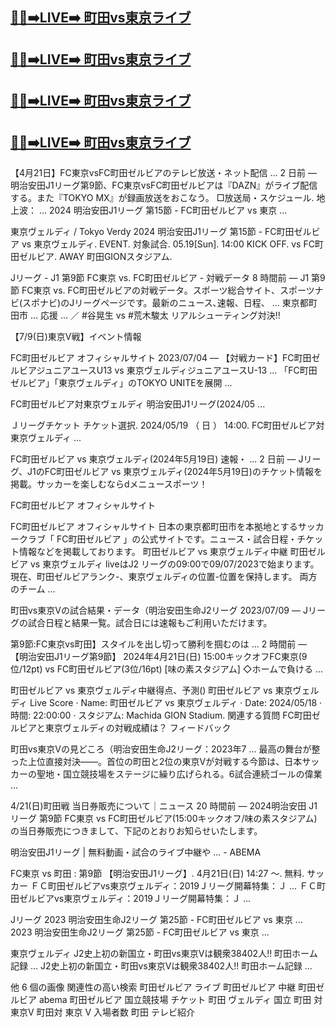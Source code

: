 [🔴✅➡️LIVE➡️ 町田vs東京ライブ](https://worldsportshd.com/jp-soccer/)
-
[🔴✅➡️LIVE➡️ 町田vs東京ライブ](https://worldsportshd.com/jp-soccer/)
-

[🔴✅➡️LIVE➡️ 町田vs東京ライブ](https://worldsportshd.com/jp-soccer/)
-
[🔴✅➡️LIVE➡️ 町田vs東京ライブ](https://worldsportshd.com/jp-soccer/)
-


【4月21日】FC東京vsFC町田ゼルビアのテレビ放送・ネット配信 ...
2 日前 — 明治安田J1リーグ第9節、FC東京vsFC町田ゼルビアは『DAZN』がライブ配信する。また『TOKYO MX』が録画放送をおこなう。 □放送局・スケジュール. 地上波： ...
2024 明治安田J1リーグ 第15節 - FC町田ゼルビア vs 東京 ...

東京ヴェルディ / Tokyo Verdy
2024 明治安田J1リーグ 第15節 - FC町田ゼルビア vs 東京ヴェルディ. EVENT. 対象試合. 05.19[Sun]. 14:00 KICK OFF. vs FC町田ゼルビア. AWAY 町田GIONスタジアム.

Jリーグ - J1 第9節 FC東京 vs. FC町田ゼルビア - 対戦データ
8 時間前 — J1 第9節 FC東京 vs. FC町田ゼルビアの対戦データ。スポーツ総合サイト、スポーツナビ(スポナビ)のJリーグページです。最新のニュース､速報、日程、 ...
東京都町田市 … 応援 ... ／ #谷晃生 vs #荒木駿太 リアルシューティング対決!!

【7/9(日)東京V戦】イベント情報

FC町田ゼルビア オフィシャルサイト
2023/07/04 — 【対戦カード】FC町田ゼルビアジュニアユースU13 vs 東京ヴェルディジュニアユースU-13 ... 「FC町田ゼルビア」「東京ヴェルディ」のTOKYO UNITEを展開 ...

FC町田ゼルビア対東京ヴェルディ 明治安田J1リーグ(2024/05 ...

Ｊリーグチケット
チケット選択. 2024/05/19 （ 日 ） 14:00. FC町田ゼルビア対東京ヴェルディ ...

FC町田ゼルビア vs 東京ヴェルディ(2024年5月19日) 速報・ ...
2 日前 — Jリーグ、J1のFC町田ゼルビア vs 東京ヴェルディ(2024年5月19日)のチケット情報を掲載。サッカーを楽しむならdメニュースポーツ！

FC町田ゼルビア オフィシャルサイト

FC町田ゼルビア オフィシャルサイト
日本の東京都町田市を本拠地とするサッカークラブ「 FC町田ゼルビア 」の公式サイトです。ニュース・試合日程・チケット情報などを掲載しております。
町田ゼルビア vs 東京ヴェルディ中継
町田ゼルビア vs 東京ヴェルディ liveはJ2 リーグの09:00で09/07/2023で始まります。 現在、町田ゼルビアランク-、東京ヴェルディの位置-位置を保持します。 両方のチーム ...

町田vs東京Vの試合結果・データ（明治安田生命J2リーグ
2023/07/09 — Jリーグの試合日程と結果一覧。試合日には速報もご利用いただけます。

第9節:FC東京vs町田】スタイルを出し切って勝利を掴むのは ...
2 時間前 — 【明治安田J1リーグ第9節】 2024年4月21日(日) 15:00キックオフFC東京(9位/12pt) vs FC町田ゼルビア(3位/16pt) [味の素スタジアム] ◇ホームで負ける ...

町田ゼルビア vs 東京ヴェルディ中継得点、予測()
町田ゼルビア vs 東京ヴェルディ Live Score · Name: 町田ゼルビア vs 東京ヴェルディ · Date: 2024/05/18 · 時間: 22:00:00 · スタジアム: Machida GION Stadium.
関連する質問
FC町田ゼルビアと東京ヴェルディの対戦成績は？
フィードバック

町田vs東京Vの見どころ（明治安田生命J2リーグ：2023年7 ...
最高の舞台が整った上位直接対決――。首位の町田と2位の東京Vが対戦する今節は、日本サッカーの聖地・国立競技場をステージに繰り広げられる。6試合連続ゴールの偉業 ...

4/21(日)町田戦 当日券販売について｜ニュース
20 時間前 — 2024明治安田 J1リーグ 第9節 FC東京 vs FC町田ゼルビア(15:00キックオフ/味の素スタジアム)の当日券販売につきまして、下記のとおりお知らせいたします。

明治安田J1リーグ | 無料動画・試合のライブ中継や ... - ABEMA

FC東京 vs 町田 : 第9節 【明治安田J1リーグ】. 4月21日(日) 14:27 〜. 無料.
サッカー
ＦＣ町田ゼルビアvs東京ヴェルディ：2019Ｊリーグ開幕特集：Ｊ ...
ＦＣ町田ゼルビアvs東京ヴェルディ：2019Ｊリーグ開幕特集：Ｊ ...

Jリーグ
2023 明治安田生命J2リーグ 第25節 - FC町田ゼルビア vs 東京 ...
2023 明治安田生命J2リーグ 第25節 - FC町田ゼルビア vs 東京 ...

東京ヴェルディ
J2史上初の新国立・町田vs東京Vは観衆38402人!! 町田ホーム記録 ...
J2史上初の新国立・町田vs東京Vは観衆38402人!! 町田ホーム記録 ...

他 6 個の画像
関連性の高い検索
町田ゼルビア ライブ
町田ゼルビア 中継
町田ゼルビア abema
町田ゼルビア 国立競技場 チケット
町田 ヴェルディ 国立
町田 対東京V
町田対 東京 V 入場者数
町田 テレビ紹介
